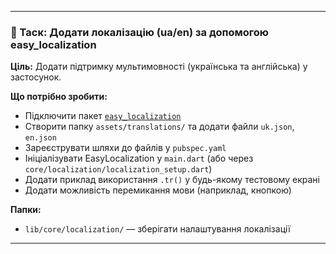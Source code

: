 

---

### 📝 Таск: Додати локалізацію (ua/en) за допомогою easy_localization

**Ціль:** Додати підтримку мультимовності (українська та англійська) у застосунок.

**Що потрібно зробити:**

- Підключити пакет [`easy_localization`](https://pub.dev/packages/easy_localization)
- Створити папку `assets/translations/` та додати файли `uk.json`, `en.json`
- Зареєструвати шляхи до файлів у `pubspec.yaml`
- Ініціалізувати EasyLocalization у `main.dart` (або через `core/localization/localization_setup.dart`)
- Додати приклад використання `.tr()` у будь-якому тестовому екрані
- Додати можливість перемикання мови (наприклад, кнопкою)

**Папки:**
- `lib/core/localization/` — зберігати налаштування локалізації

---

